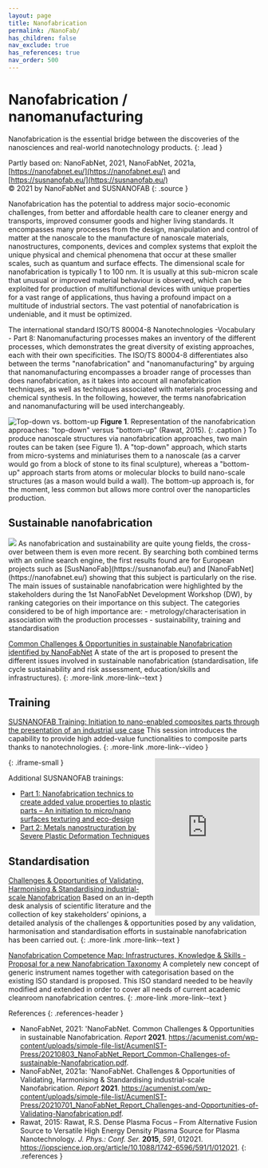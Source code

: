 ```yaml
---
layout: page
title: Nanofabrication
permalink: /NanoFab/
has_children: false
nav_exclude: true
has_references: true
nav_order: 500
---
```


# Nanofabrication / nanomanufacturing 
Nanofabrication is the essential bridge between the discoveries of the nanosciences and real-world nanotechnology products. 
{: .lead }

Partly based on: NanoFabNet, 2021, NanoFabNet, 2021a, [https://nanofabnet.eu/](https://nanofabnet.eu/) and [https://susnanofab.eu/](https://susnanofab.eu/)<br>
© 2021 by NanoFabNet and SUSNANOFAB
{: .source }

Nanofabrication has the potential to address major socio-economic challenges, from better and affordable health care to cleaner energy and transports, improved consumer goods and higher living standards. It encompasses many processes from the design, manipulation and control of matter at the nanoscale to the manufacture of nanoscale materials, nanostructures, components, devices and complex systems that exploit the unique physical and chemical phenomena that occur at these smaller scales, such as quantum and surface effects. The dimensional scale for nanofabrication is typically 1 to 100 nm. It is usually at this sub-micron scale that unusual or improved material behaviour is observed, which can be exploited for production of multifunctional devices with unique properties for a vast range of applications, thus having a profound impact on a multitude of industrial sectors. The vast potential of nanofabrication is undeniable, and it must be optimized. 

The international standard ISO/TS 80004-8 Nanotechnologies -Vocabulary - Part 8: Nanomanufacturing processes makes an inventory of the different processes, which demonstrates the great diversity of existing approaches, each with their own specificities. The ISO/TS 80004-8 differentiates also between the terms "nanofabrication" and "nanomanufacturing" by arguing that nanomanufacturing encompasses a broader range of processes than does nanofabrication, as it takes into account all nanofabrication techniques, as well as techniques associated with materials processing and chemical synthesis. In the following, however, the terms nanofabrication and nanomanufacturing will be used interchangeably.

![Top-down vs. bottom-up]({{site.baseurl}}/images/NanoFab/NanoFabNet1.jpg)
**Figure 1**. Representation of the nanofabrication approaches: "top-down" versus "bottom-up" (Rawat, 2015).
{: .caption }
To produce nanoscale structures via nanofabrication approaches, two main routes can be taken (see Figure 1). A "top-down" approach, which starts from micro-systems and miniaturises them to a nanoscale (as a carver would go from a block of stone to its final sculpture), whereas a "bottom-up" approach starts from atoms or molecular blocks to build nano-scale structures (as a mason would build a wall). The bottom-up approach is, for the moment, less common but allows more control over the
nanoparticles production. 

## Sustainable nanofabrication
<img src="{{ site.baseurl }}/images/NanoFab/NanoFabNet2.jpg" class="image--right">
As nanofabrication and sustainability are quite young fields, the cross-over between them is even more recent. By searching both combined terms with an online search engine, the first results found are for European projects such as [SusNanoFab](https://susnanofab.eu/) and [NanoFabNet](https://nanofabnet.eu/) showing that this subject is particularly on the rise. The main issues of sustainable nanofabrication were highlighted by the stakeholders during the 1st NanoFabNet Development Workshop (DW), by ranking categories on their importance on this subject. The categories considered to be of high importance are: 
- metrology/characterisation in association with the production processes
- sustainability, training and standardisation

[Common Challenges & Opportunities in sustainable Nanofabrication identified by NanoFabNet](https://acumenist.com/wp-content/uploads/simple-file-list/AcumenIST-Press/20210803_NanoFabNet_Report_Common-Challenges-of-sustainable-Nanofabrication.pdf)
A state of the art is proposed to present the different issues involved in sustainable nanofabrication (standardisation, life cycle sustainability and risk assessment, education/skills and infrastructures).
{: .more-link .more-link--text }

## Training
[SUSNANOFAB Training: Initiation to nano-enabled composites parts through the presentation of an industrial use case](https://susnanofab.eu/trainings-by-ipc/)
This session introduces the capability to provide high added-value functionalities to composite parts thanks to nanotechnologies.
{: .more-link .more-link--video }

<iframe width="210" height="315" src="https://www.youtube.com/embed/yAX1sAvGyDI" frameborder="0" allowfullscreen="allowfullscreen" align="right">&nbsp;</iframe>
{: .iframe-small }

Additional SUSNANOFAB trainings:
- [Part 1: Nanofabrication technics to create added value properties to plastic parts – An initiation to micro/nano surfaces texturing and eco-design](https://susnanofab.eu/trainings-nanofab/)
- [Part 2: Metals nanostructuration by Severe Plastic Deformation Techniques](https://susnanofab.eu/trainings-by-rina/)

## Standardisation
[Challenges & Opportunities of Validating, Harmonising & Standardising industrial-scale Nanofabrication](https://acumenist.com/wp-content/uploads/simple-file-list/AcumenIST-Press/20210701_NanoFabNet_Report_Challenges-and-Opportunities-of-Validating-Nanofabrication.pdf)
Based on an in-depth desk analysis of scientific literature and the collection of key stakeholders’ opinions, a detailed analysis of the challenges & opportunities posed by any validation, harmonisation and standardisation efforts in sustainable nanofabrication has been carried out.
{: .more-link .more-link--text }

[Nanofabrication Competence Map: Infrastructures, Knowledge & Skills - Proposal for a new Nanofabrication Taxonomy](https://acumenist.com/wp-content/uploads/simple-file-list/AcumenIST-Press/20210809_NanoFabNet_Nanofabrication-Competence-Map.pdf)
A completely new concept of generic instrument names together with categorisation based on the existing ISO standard is proposed. This ISO standard needed to be heavily modified and extended in order to cover all needs of current academic cleanroom nanofabrication centres.
{: .more-link .more-link--text }

References
{: .references-header }
- NanoFabNet, 2021: 'NanoFabNet. Common Challenges & Opportunities in sustainable Nanofabrication. <i>Report</i> <b>2021</b>. <a href="https://acumenist.com/wp-content/uploads/simple-file-list/AcumenIST-Press/20210803_NanoFabNet_Report_Common-Challenges-of-sustainable-Nanofabrication.pdf">https://acumenist.com/wp-content/uploads/simple-file-list/AcumenIST-Press/20210803_NanoFabNet_Report_Common-Challenges-of-sustainable-Nanofabrication.pdf</a>.
- NanoFabNet, 2021a: 'NanoFabNet. Challenges & Opportunities of Validating, Harmonising & Standardising industrial-scale Nanofabrication. <i>Report</i> <b>2021</b>. <a href="https://acumenist.com/wp-content/uploads/simple-file-list/AcumenIST-Press/20210701_NanoFabNet_Report_Challenges-and-Opportunities-of-Validating-Nanofabrication.pdf">https://acumenist.com/wp-content/uploads/simple-file-list/AcumenIST-Press/20210701_NanoFabNet_Report_Challenges-and-Opportunities-of-Validating-Nanofabrication.pdf</a>.
- Rawat, 2015: Rawat, R.S. Dense Plasma Focus – From Alternative Fusion Source to Versatile High Energy Density Plasma Source for Plasma Nanotechnology. <i>J. Phys.: Conf. Ser.</i> <b>2015</b>, <i>591</i>, 012021. <a href="https://iopscience.iop.org/article/10.1088/1742-6596/591/1/012021">https://iopscience.iop.org/article/10.1088/1742-6596/591/1/012021</a>.
{: .references }
